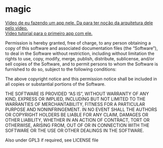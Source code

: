 magic
=====
<a href='http://www.youtube.com/watch?v=oi_OXxOU7UM'> Vídeo de eu fazendo um app nele. Da para ter noção da arquitetura dele pelo vídeo.</a><br />
<a href='http://www.youtube.com/watch?v=vXbZ-WFZCF0'> Vídeo tutorial para o primeiro app com ele.</a>



Permission is hereby granted, free of charge, to any person obtaining a copy of this software and associated documentation files (the “Software”), to deal in the Software without restriction, including without limitation the rights to use, copy, modify, merge, publish, distribute, sublicense, and/or sell copies of the Software, and to permit persons to whom the Software is furnished to do so, subject to the following conditions:

The above copyright notice and this permission notice shall be included in all copies or substantial portions of the Software.

THE SOFTWARE IS PROVIDED “AS IS”, WITHOUT WARRANTY OF ANY KIND, EXPRESS OR IMPLIED, INCLUDING BUT NOT LIMITED TO THE WARRANTIES OF MERCHANTABILITY, FITNESS FOR A PARTICULAR PURPOSE AND NONINFRINGEMENT. IN NO EVENT SHALL THE AUTHORS OR COPYRIGHT HOLDERS BE LIABLE FOR ANY CLAIM, DAMAGES OR OTHER LIABILITY, WHETHER IN AN ACTION OF CONTRACT, TORT OR OTHERWISE, ARISING FROM, OUT OF OR IN CONNECTION WITH THE SOFTWARE OR THE USE OR OTHER DEALINGS IN THE SOFTWARE.

Also under GPL3 if required, see LICENSE file
